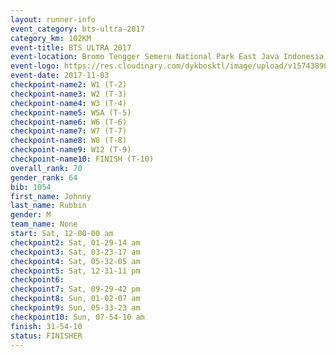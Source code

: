 ```yaml
---
layout: runner-info 
event_category: bts-ultra-2017 
category_km: 102KM 
event-title: BTS ULTRA 2017 
event-location: Bromo Tengger Semeru National Park East Java Indonesia 
event-logo: https://res.cloudinary.com/dykbosktl/image/upload/v1574389068/Logo/btsultra-profilpic_qfpjxb.png 
event-date: 2017-11-03 
checkpoint-name2: W1 (T-2) 
checkpoint-name3: W2 (T-3) 
checkpoint-name4: W3 (T-4) 
checkpoint-name5: W5A (T-5) 
checkpoint-name6: W6 (T-6) 
checkpoint-name7: W7 (T-7) 
checkpoint-name8: W8 (T-8) 
checkpoint-name9: W12 (T-9) 
checkpoint-name10: FINISH (T-10) 
overall_rank: 70
gender_rank: 64
bib: 1054
first_name: Johnny
last_name: Rubbin
gender: M
team_name: None
start: Sat, 12-00-00 am
checkpoint2: Sat, 01-29-14 am
checkpoint3: Sat, 03-23-17 am
checkpoint4: Sat, 05-32-05 am
checkpoint5: Sat, 12-31-11 pm
checkpoint6: 
checkpoint7: Sat, 09-29-42 pm
checkpoint8: Sun, 01-02-07 am
checkpoint9: Sun, 05-33-23 am
checkpoint10: Sun, 07-54-10 am
finish: 31-54-10
status: FINISHER
---
```

